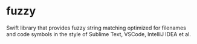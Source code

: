 # fuzzy
Swift library that provides fuzzy string matching optimized for filenames and code symbols in the style of Sublime Text, VSCode, IntelliJ IDEA et al.
